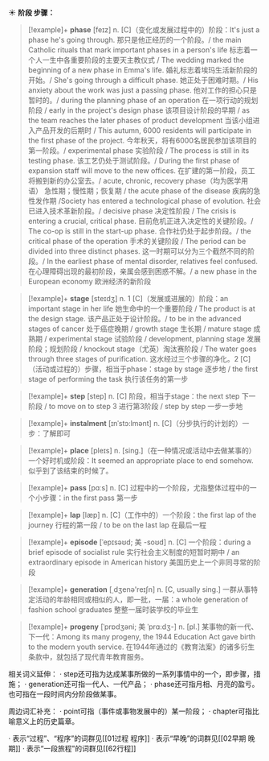 ☀ <span class="category">**阶段 步骤：**</span>
>[!example]+ <span class="vocabulary">**phase**</span> [feɪz]
> <span class="definition">n. [C]（变化或发展过程中的）阶段：</span>It's just a phase he's going through. 那只是他正经历的一个阶段。/ the main Catholic rituals that mark important phases in a person's life 标志着一个人一生中各重要阶段的主要天主教仪式 / The wedding marked the beginning of a new phase in Emma's life. 婚礼标志着埃玛生活新阶段的开始。/ She's going through a difficult phase. 她正处于困难时期。/ His anxiety about the work was just a passing phase. 他对工作的担心只是暂时的。/ during the planning phase of an operation 在一项行动的规划阶段 / early in the project's design phase 该项目设计阶段的早期 / as the team reaches the later phases of product development 当该小组进入产品开发的后期时 / This autumn, 6000 residents will participate in the first phase of the project. 今年秋天，将有6000名居民参加该项目的第一阶段。/ experimental phase 实验阶段 / The process is still in its testing phase. 该工艺仍处于测试阶段。/ During the first phase of expansion staff will move to the new offices. 在扩建的第一阶段，员工将搬到新的办公室去。/ acute, chronic, recovery phase（均为医学用语） 急性期；慢性期；恢复期 / the acute phase of the disease 疾病的急性发作期 /Society has entered a technological phase of evolution. 社会已进入技术革新阶段。/ decisive phase 决定性阶段 / The crisis is entering a crucial, critical phase. 目前危机正进入决定性的关键阶段。/ The co-op is still in the start-up phase. 合作社仍处于起步阶段。/ the critical phase of the operation 手术的关键阶段 / The period can be divided into three distinct phases. 这一时期可以分为三个截然不同的阶段。/ In the earliest phase of mental disorder, relatives feel confused. 在心理障碍出现的最初阶段，亲属会感到困惑不解。/ a new phase in the European economy 欧洲经济的新阶段

>[!example]+ <span class="vocabulary">**stage**</span> [steɪdӡ] 
> <span class="definition">n. 1 [C]（发展或进展的）阶段：</span>an important stage in her life 她生命中的一个重要阶段 / The product is at the design stage. 该产品正处于设计阶段。/ to be in the advanced stages of cancer 处于癌症晚期 / growth stage 生长期 / mature stage 成熟期 / experimental stage 试验阶段 / development, planning stage 发展阶段；规划阶段 / knockout stage（尤英）淘汰赛阶段 / The water goes through three stages of purification. 这水经过三个步骤的净化。<span class="definition">2 [C]（活动或过程的）步骤，相当于phase：</span>stage by stage 逐步地 / the first stage of performing the task 执行该任务的第一步

>[!example]+ <span class="vocabulary">**step**</span> [step] 
> <span class="definition">n. [C] 阶段，相当于stage：</span>the next step 下一阶段 / to move on to step 3 进行第3阶段 / step by step 一步一步地
           
>[!example]+ <span class="vocabulary">**instalment**</span> [ɪnˈstɔ:lmənt]
> <span class="definition">n. [C]（分步执行的计划的）一步：</span>了解即可

>[!example]+ <span class="vocabulary">**place**</span> [pleɪs] 
> <span class="definition">n. [sing.]（在一种情况或活动中去做某事的）一个好时机或阶段：</span>It seemed an appropriate place to end somehow. 似乎到了该结束的时候了。

>[!example]+ <span class="vocabulary">**pass**</span> [pɑːs] 
> <span class="definition">n. [C] 过程中的一个阶段，尤指整体过程中的一个小步骤：</span>in the first pass 第一步

>[!example]+ <span class="vocabulary">**lap**</span> [læp] 
> <span class="definition">n. [C]（工作中的）一个阶段：</span>the first lap of the journey 行程的第一段 / to be on the last lap 在最后一程
           
>[!example]+ <span class="vocabulary">**episode**</span> [ˈepɪsəʊd; 美 -soʊd]
> <span class="definition">n. [C] 一个阶段：</span>during a brief episode of socialist rule 实行社会主义制度的短暂时期中 / an extraordinary episode in American history 美国历史上一个非同寻常的阶段

>[!example]+ <span class="vocabulary">**generation**</span> [͵dӡenə'reɪʃn] 
> <span class="definition">n. [C, usually sing.] 一群从事特定活动的年龄相同或相似的人，即一批，一届：</span>a whole generation of fashion school graduates 整整一届时装学校的毕业生
           
>[!example]+ <span class="vocabulary">**progeny**</span> [ˈprɒdʒəni; 美 ˈprɑ:dʒ-]
> <span class="definition">n. [pl.] 某事物的新一代、下一代：</span>Among its many progeny, the 1944 Education Act gave birth to the modern youth service. 在1944年通过的《教育法案》的诸多衍生条款中，就包括了现代青年教育服务。

相关词义延伸：
· step还可指为达成某事所做的一系列事情中的一个，即步骤，措施；
· generation还可指一代人、一代产品；
· phase还可指月相、月亮的盈亏。也可指在一段时间内分阶段做某事。

周边词汇补充：
· point可指（事件或事物发展中的）某一阶段；
· chapter可指比喻意义上的历史篇章。

· 表示“过程”、“程序”的词群见[[01过程 程序]]
· 表示“早晚”的词群见[[02早期 晚期]]
· 表示“一段旅程”的词群见[[62行程]]
